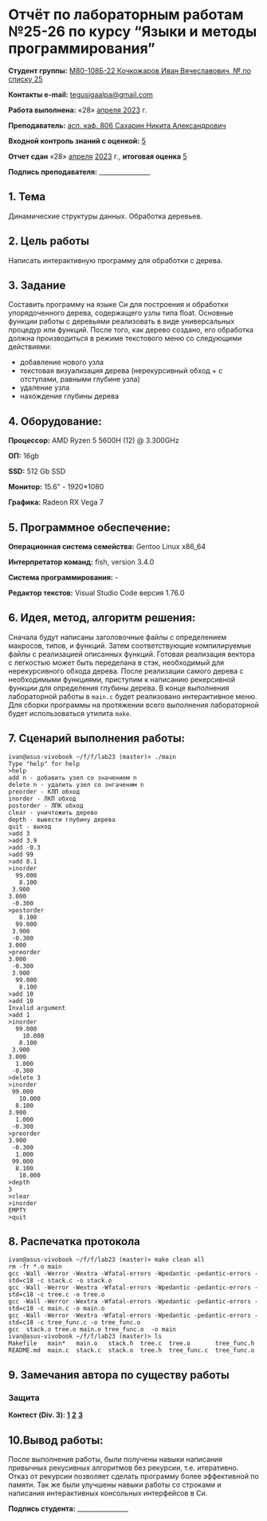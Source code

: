 # Отчёт по лабораторным работам №25-26 по курсу “Языки и методы программирования”

<b>Студент группы:</b> <ins>М80-108Б-22 Кочкожаров Иван Вячеславович, № по списку 25</ins> 

<b>Контакты e-mail:</b> <ins>tegusigaalpa@gmail.com</ins>

<b>Работа выполнена:</b> «28» <ins> апреля </ins> <ins>2023</ins> г.

<b>Преподаватель:</b> <ins>асп. каф. 806 Сахарин Никита Александрович</ins>

<b>Входной контроль знаний с оценкой:</b> <ins> 5 </ins>

<b>Отчет сдан</b> «28» <ins>апреля</ins> <ins>2023</ins> г., <b>итоговая оценка</b> <ins> 5 </ins>

<b>Подпись преподавателя:</b> ________________

## 1. Тема
Динамические структуры данных. Обработка деревьев.

## 2. Цель работы
Написать интерактивную программу для обработки с дерева.

## 3. Задание
Составить программу на языке Си для построения и обработки упорядоченного дерева, содержащего узлы типа float. Основные функции работы с деревьями реализовать в виде универсальных процедур или функций. После того, как дерево создано, его обработка должна производиться в режиме текстового меню со следующими действиями:
- добавление нового узла
- текстовая визуализация дерева (нерекурсивный обход + с отступами, равными глубине узла)
- удаление узла
- нахождение глубины дерева

## 4. Оборудование:
<b>Процессор:</b> AMD Ryzen 5 5600H (12) @ 3.300GHz 

<b>ОП:</b> 16gb

<b>SSD:</b> 512 Gb SSD

<b>Монитор:</b> 15.6" - 1920*1080

<b>Графика:</b> Radeon RX Vega 7

## 5. Программное обеспечение:
<b>Операционная система семейства:</b> Gentoo Linux x86_64

<b>Интерпретатор команд:</b> fish, version 3.4.0

<b>Система программирования:</b> -

<b>Редактор текстов:</b> Visual Studio Code версия 1.76.0

## 6. Идея, метод, алгоритм решения:
Сначала будут написаны заголовочные файлы с определением макросов, типов, и функций. Затем соответствующие компилируемые файлы с реализацией описанных функций. Готовая реализация вектора с легкостью может быть переделана в стэк, необходимый для нерекурсивного обхода дерева. После реализации самого дерева с необходимыми функциями, приступим к написанию рекерсивной функции для определения глубины дерева. В конце выполнения лабораторной работы в `main.c` будет реализовано интерактивное меню. Для сборки программы на протяжении всего выполнения лабораторной будет использоваться утилита `make`.

## 7. Сценарий выполнения работы:
```
ivan@asus-vivobook ~/f/f/lab23 (master)> ./main
Type "help" for help
>help
add n - добавить узел со значением n
delete n - удалить узел со знгаченим n
preorder - КЛП обход
inorder - ЛКП обход
postorder - ЛПК обход
clear - уничтожить дерево
depth - вывести глубину дерева
quit - выход
>add 3
>add 3.9
>add -0.3
>add 99
>add 8.1
>inorder
  99.000
   8.100
 3.900
3.000
 -0.300
>postorder
   8.100
  99.000
 3.900
 -0.300
3.000
>preorder
3.000
 -0.300
 3.900
  99.000
   8.100
>add 10
>add 10
Invalid argument
>add 1
>inorder
  99.000
    10.000
   8.100
 3.900
3.000
  1.000
 -0.300
>delete 3
>inorder
 99.000
   10.000
  8.100
3.900
  1.000
 -0.300
>preorder
3.900
 -0.300
  1.000
 99.000
  8.100
   10.000
>depth
3
>clear
>inorder
EMPTY
>quit
```
## 8. Распечатка протокола
```
ivan@asus-vivobook ~/f/f/lab23 (master)> make clean all
rm -fr *.o main
gcc -Wall -Werror -Wextra -Wfatal-errors -Wpedantic -pedantic-errors -std=c18 -c stack.c -o stack.o
gcc -Wall -Werror -Wextra -Wfatal-errors -Wpedantic -pedantic-errors -std=c18 -c tree.c -o tree.o
gcc -Wall -Werror -Wextra -Wfatal-errors -Wpedantic -pedantic-errors -std=c18 -c main.c -o main.o
gcc -Wall -Werror -Wextra -Wfatal-errors -Wpedantic -pedantic-errors -std=c18 -c tree_func.c -o tree_func.o
gcc  stack.o tree.o main.o tree_func.o  -o main
ivan@asus-vivobook ~/f/f/lab23 (master)> ls
Makefile   main*   main.o   stack.h  tree.c  tree.o       tree_func.h
README.md  main.c  stack.c  stack.o  tree.h  tree_func.c  tree_func.o
```
## 9. Замечания автора по существу работы 

### Защита
<b>Контест (Div. 3): </b>
<b>[1](https://codeforces.com/contest/1812/submission/200190295)</b>
<b>[2](https://codeforces.com/contest/1812/submission/200197696)</b>
<b>[3](https://codeforces.com/contest/1812/submission/200223710)</b>

## 10.Вывод работы:
После выполнения работы, были получены навыки написания привычных рекусивных алгоритмов без рекурсии, т.е. итеративно. Отказ от рекурсии позволяет сделать программу более эффективной по памяти. Так же были улучшены навыки работы со строками и написания интерактивных консольных интерфейсов в Си.

<b>Подпись студента:</b> ________________
